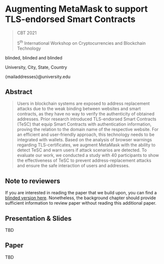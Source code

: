 # Augmenting MetaMask to support TLS-endorsed Smart Contracts
> CBT 2021
>
> 5<sup>th</sup> International Workshop on Cryptocurrencies and Blockchain Technology

blinded, blinded and blinded

University, City, State, Country

{mailaddresses}@university.edu

## Abstract

> Users in blockchain systems are exposed to address replacement attacks due to the weak binding between websites and smart contracts, as they have no way to verify the authenticity of obtained addresses. Prior research introduced TLS-endorsed Smart Contracts (TeSC) that equip Smart Contracts with authentication information, proving the relation to the domain name of the respective website. For an efficient and user-friendly approach, this technology needs to be integrated with wallets. Based on the analysis of browser warnings regarding TLS-certificates, we augment MetaMask with the ability to detect TeSC and warn users if attack scenarios are detected. To evaluate our work, we conducted a study with 40 participants to show the effectiveness of TeSC to prevent address-replacement attacks and ensure the safe interaction of users and addresses. 

## Note to reviewers
If you are interested in reading the paper that we build upon, you can find a [blinded version here](paper/paper_blinded.pdf). Nonetheless, the background chapter should provide sufficient information to review paper without reading this additional paper. 


## Presentation & Slides
TBD

## Paper
TBD